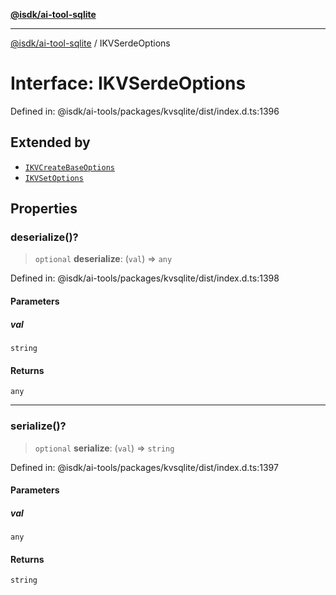 [**@isdk/ai-tool-sqlite**](../README.md)

***

[@isdk/ai-tool-sqlite](../globals.md) / IKVSerdeOptions

# Interface: IKVSerdeOptions

Defined in: @isdk/ai-tools/packages/kvsqlite/dist/index.d.ts:1396

## Extended by

- [`IKVCreateBaseOptions`](IKVCreateBaseOptions.md)
- [`IKVSetOptions`](IKVSetOptions.md)

## Properties

### deserialize()?

> `optional` **deserialize**: (`val`) => `any`

Defined in: @isdk/ai-tools/packages/kvsqlite/dist/index.d.ts:1398

#### Parameters

##### val

`string`

#### Returns

`any`

***

### serialize()?

> `optional` **serialize**: (`val`) => `string`

Defined in: @isdk/ai-tools/packages/kvsqlite/dist/index.d.ts:1397

#### Parameters

##### val

`any`

#### Returns

`string`
